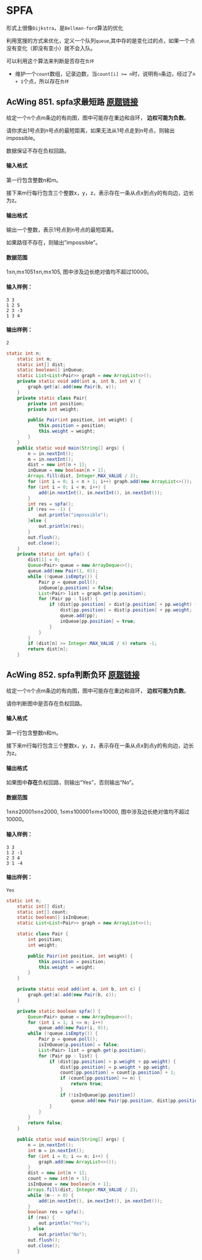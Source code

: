 # SPFA

形式上很像`Dijkstra`，是`Bellman-ford`算法的优化

利用宽搜的方式来优化，定义一个队列`queue`,其中存的是变化过的点，如果一个点没有变化（即没有变小）就不会入队。

可以利用这个算法来判断是否存在`负环`

- 维护一个`count`数组，记录边数，当`count[i] >= n`时，说明有`n`条边，经过了`n + 1`个点，所以存在`负环`



## AcWing 851. spfa求最短路   [原题链接](https://www.acwing.com/problem/content/853/)

给定一个n个点m条边的有向图，图中可能存在重边和自环， **边权可能为负数**。

请你求出1号点到n号点的最短距离，如果无法从1号点走到n号点，则输出impossible。

数据保证不存在负权回路。

#### 输入格式

第一行包含整数n和m。

接下来m行每行包含三个整数x，y，z，表示存在一条从点x到点y的有向边，边长为z。

#### 输出格式

输出一个整数，表示1号点到n号点的最短距离。

如果路径不存在，则输出”impossible”。

#### 数据范围

1≤n,m≤1051≤n,m≤105,
图中涉及边长绝对值均不超过10000。

#### 输入样例：

```
3 3
1 2 5
2 3 -3
1 3 4
```

#### 输出样例：

```
2
```

```java
static int n;
    static int m;
    static int[] dist;
    static boolean[] inQueue;
    static List<List<Pair>> graph = new ArrayList<>();
    private static void add(int a, int b, int v) {
        graph.get(a).add(new Pair(b, v));
    }
    private static class Pair{
        private int position;
        private int weight;

        public Pair(int position, int weight) {
            this.position = position;
            this.weight = weight;
        }
    }
    public static void main(String[] args) {
        n = in.nextInt();
        m = in.nextInt();
        dist = new int[n + 1];
        inQueue = new boolean[n + 1];
        Arrays.fill(dist, Integer.MAX_VALUE / 2);
        for (int i = 0; i < n + 1; i++) graph.add(new ArrayList<>());
        for (int i = 0; i < m; i++) {
            add(in.nextInt(), in.nextInt(), in.nextInt());
        }
        int res = spfa();
        if (res == -1) {
            out.println("impossible");
        }else {
            out.println(res);
        }
        out.flush();
        out.close();
    }
    private static int spfa() {
        dist[1] = 0;
        Queue<Pair> queue = new ArrayDeque<>();
        queue.add(new Pair(1, 0));
        while (!queue.isEmpty()) {
            Pair p = queue.poll();
            inQueue[p.position] = false;
            List<Pair> list = graph.get(p.position);
            for (Pair pp : list) {
                if (dist[pp.position] > dist[p.position] + pp.weight) {
                    dist[pp.position] = dist[p.position] + pp.weight;
                    queue.add(pp);
                    inQueue[pp.position] = true;
                }
            }
        }
        if (dist[n] >= Integer.MAX_VALUE / 4) return -1;
        return dist[n];
    }
```

## AcWing 852. spfa判断负环   [原题链接](https://www.acwing.com/problem/content/854/)

给定一个n个点m条边的有向图，图中可能存在重边和自环， **边权可能为负数**。

请你判断图中是否存在负权回路。

#### 输入格式

第一行包含整数n和m。

接下来m行每行包含三个整数x，y，z，表示存在一条从点x到点y的有向边，边长为z。

#### 输出格式

如果图中**存在**负权回路，则输出“Yes”，否则输出“No”。

#### 数据范围

1≤n≤20001≤n≤2000,
1≤m≤100001≤m≤10000,
图中涉及边长绝对值均不超过10000。

#### 输入样例：

```
3 3
1 2 -1
2 3 4
3 1 -4
```

#### 输出样例：

```
Yes
```

```java
static int n;
    static int[] dist;
    static int[] count;
    static boolean[] isInQueue;
    static List<List<Pair>> graph = new ArrayList<>();

    static class Pair {
        int position;
        int weight;

        public Pair(int position, int weight) {
            this.position = position;
            this.weight = weight;
        }
    }

    private static void add(int a, int b, int c) {
        graph.get(a).add(new Pair(b, c));
    }

    private static boolean spfa() {
        Queue<Pair> queue = new ArrayDeque<>();
        for (int i = 1; i <= n; i++)
            queue.add(new Pair(i, 0));
        while (!queue.isEmpty()) {
            Pair p = queue.poll();
            isInQueue[p.position] = false;
            List<Pair> list = graph.get(p.position);
            for (Pair pp : list) {
                if (dist[pp.position] > p.weight + pp.weight) {
                    dist[pp.position] = p.weight + pp.weight;
                    count[pp.position] = count[p.position] + 1;
                    if (count[pp.position] >= n) {
                        return true;
                    }
                    if (!isInQueue[pp.position])
                        queue.add(new Pair(pp.position, dist[pp.position]));
                }
            }
        }
        return false;
    }

    public static void main(String[] args) {
        n = in.nextInt();
        int m = in.nextInt();
        for (int i = 0; i <= n; i++) {
            graph.add(new ArrayList<>());
        }
        dist = new int[n + 1];
        count = new int[n + 1];
        isInQueue = new boolean[n + 1];
        Arrays.fill(dist, Integer.MAX_VALUE / 2);
        while (m-- > 0) {
            add(in.nextInt(), in.nextInt(), in.nextInt());
        }
        boolean res = spfa();
        if (res) {
            out.println("Yes");
        } else
            out.println("No");
        out.flush();
        out.close();
    }
```

